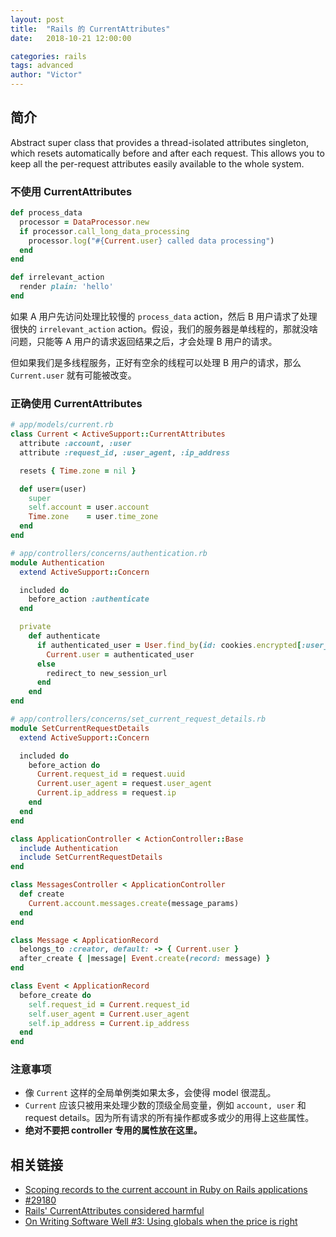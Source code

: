 ```yaml
---
layout: post
title:  "Rails 的 CurrentAttributes"
date:   2018-10-21 12:00:00

categories: rails
tags: advanced
author: "Victor"
---
```


## 简介

Abstract super class that provides a thread-isolated attributes singleton, which resets automatically before and after each request. This allows you to keep all the per-request attributes easily available to the whole system.

### 不使用 CurrentAttributes

```ruby
def process_data
  processor = DataProcessor.new
  if processor.call_long_data_processing
    processor.log("#{Current.user} called data processing")
  end
end

def irrelevant_action
  render plain: 'hello'
end
```

如果 A 用户先访问处理比较慢的 `process_data` action，然后 B 用户请求了处理很快的 `irrelevant_action` action。假设，我们的服务器是单线程的，那就没啥问题，只能等 A 用户的请求返回结果之后，才会处理 B 用户的请求。

但如果我们是多线程服务，正好有空余的线程可以处理 B 用户的请求，那么 `Current.user` 就有可能被改变。

### 正确使用 CurrentAttributes

```ruby
# app/models/current.rb
class Current < ActiveSupport::CurrentAttributes
  attribute :account, :user
  attribute :request_id, :user_agent, :ip_address

  resets { Time.zone = nil }

  def user=(user)
    super
    self.account = user.account
    Time.zone    = user.time_zone
  end
end
```

```ruby
# app/controllers/concerns/authentication.rb
module Authentication
  extend ActiveSupport::Concern

  included do
    before_action :authenticate
  end

  private
    def authenticate
      if authenticated_user = User.find_by(id: cookies.encrypted[:user_id])
        Current.user = authenticated_user
      else
        redirect_to new_session_url
      end
    end
end
```

```ruby
# app/controllers/concerns/set_current_request_details.rb
module SetCurrentRequestDetails
  extend ActiveSupport::Concern

  included do
    before_action do
      Current.request_id = request.uuid
      Current.user_agent = request.user_agent
      Current.ip_address = request.ip
    end
  end
end
```

```ruby
class ApplicationController < ActionController::Base
  include Authentication
  include SetCurrentRequestDetails
end
```

```ruby
class MessagesController < ApplicationController
  def create
    Current.account.messages.create(message_params)
  end
end
```

```ruby
class Message < ApplicationRecord
  belongs_to :creator, default: -> { Current.user }
  after_create { |message| Event.create(record: message) }
end
```

```ruby
class Event < ApplicationRecord
  before_create do
    self.request_id = Current.request_id
    self.user_agent = Current.user_agent
    self.ip_address = Current.ip_address
  end
end
```

### 注意事项

* 像 `Current` 这样的全局单例类如果太多，会使得 model 很混乱。
* `Current` 应该只被用来处理少数的顶级全局变量，例如 `account, user` 和 request details。因为所有请求的所有操作都或多或少的用得上这些属性。
* **绝对不要把 controller 专用的属性放在这里。**


## 相关链接

* [Scoping records to the current account in Ruby on Rails applications](https://medium.com/@afcapel/scoping-records-to-the-current-account-in-ruby-on-rails-applications-b6481e96bc9)
* [#29180](https://github.com/rails/rails/commit/24a864437e845febe91e3646ca008e8dc7f76b56)
* [Rails' CurrentAttributes considered harmful](https://ryanbigg.com/2017/06/current-considered-harmful)
* [On Writing Software Well #3: Using globals when the price is right](https://www.youtube.com/watch?v=D7zUOtlpUPw)

